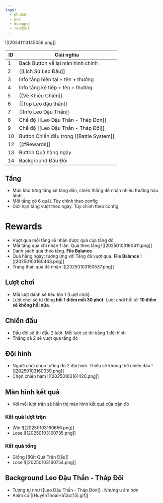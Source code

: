 ```yaml
---
tags:
  - phuban
  - pve
  - duongnd
  - readyUI
---
```

![[20241113145056.png]]

| ID  | Giải nghĩa                               |
| --- | ---------------------------------------- |
| 1   | Back Button về lại màn hình chính        |
| 2   | [[Lịch Sử Leo Đậu]]                      |
| 3   | Info tầng hiện tại + tên + thưởng        |
| 4   | Info tầng kế tiếp + tên + thưởng         |
| 5   | [[Vé Khiêu Chiến]]                       |
| 6   | [[Top Leo đậu thần]]                     |
| 7   | [[Info Leo Đậu Thần]]                    |
| 8   | Chế độ [[Leo Đậu Thần - Tháp Đơn]]       |
| 9   | Chế độ [[Leo Đậu Thần - Tháp Đôi]]       |
| 10  | Button Chiến đấu trong [[Battle System]] |
| 12  | [[#Rewards]]                             |
| 13  | Button Quà hàng ngày                     |
| 14  | Background Đấu Đôi                       |
## Tầng
- Mức khó từng tầng sẽ tăng dần, chiến thắng để nhận nhiều thưởng hậu hĩnh
- Mỗi tầng có 6 quái. Tùy chỉnh theo config
- Giới hạn tầng vượt theo ngày. Tùy chỉnh theo config

# Rewards
- Vượt qua mỗi tầng sẽ nhận được quà của tầng đó
- Mỗi tầng quà chỉ nhận 1 lần. Quà theo tầng
![[20250103160411.png]]
- Danh sách quà theo tầng. **File Balance**
- Quà hằng ngày: tương ứng với Tầng đã vượt qua. **File Balance**
![[20250103160443.png]]
- Trạng thái: quà đã nhận 
![[20250103160537.png]]

## Lượt chơi
- Mỗi lượt đánh sẽ tiêu tốn 1 [Lượt chơi].
- Lượt chơi sẽ tự động **hồi 1 điểm mỗi 30 phút**. Lượt chơi hồi tới **10 điểm sẽ không hồi nữa**.
## Chiến đấu
- Đấu đôi sẽ thi đấu 2 lượt. Mỗi lượt sẽ thi bằng 1 đội hình
- Thắng cả 2 sẽ vượt qua tầng đó

## Đội hình
- Người chơi chọn tướng đủ 2 đội hình. Thiếu sẽ không thể chiến đấu
![[20250103160339.png]]
- Chọn chiến hạm
![[20250103161420.png]]

## Màn hình kết quả
- Với mỗi lượt trận sẽ hiển thị màn hình kết quả của trận đó
### Kết quả lượt trận
- Win
![[20250103160656.png]]
- Lose
![[20250103160735.png]]
### Kết quả tổng
- Giống [[Kết Quả Trận Đấu]]
- Lose
![[20250103160754.png]]

## Background Leo Đậu Thần - Tháp Đôi
- Tương tự như [[Leo Đậu Thần - Tháp Đơn]] . Nhưng u ám hơn
- Anim có![[HuyềnThoạiHảTặc(15).gif]] 
